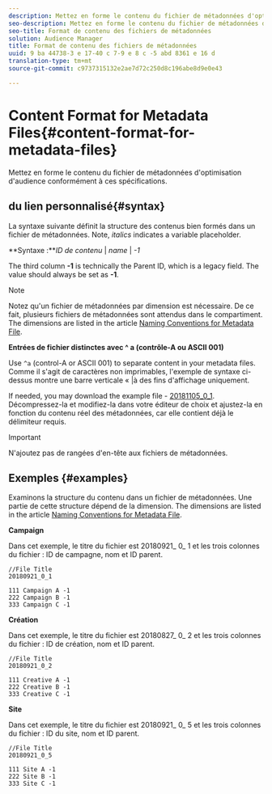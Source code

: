 ```yaml
---
description: Mettez en forme le contenu du fichier de métadonnées d'optimisation d'audience conformément à ces spécifications.
seo-description: Mettez en forme le contenu du fichier de métadonnées d'optimisation d'audience conformément à ces spécifications.
seo-title: Format de contenu des fichiers de métadonnées
solution: Audience Manager
title: Format de contenu des fichiers de métadonnées
uuid: 9 ba 44738-3 e 17-40 c 7-9 e 8 c -5 abd 8361 e 16 d
translation-type: tm+mt
source-git-commit: c9737315132e2ae7d72c250d8c196abe8d9e0e43

---
```



# Content Format for Metadata Files{#content-format-for-metadata-files}

Mettez en forme le contenu du fichier de métadonnées d'optimisation d'audience conformément à ces spécifications.

## du lien personnalisé{#syntax}

La syntaxe suivante définit la structure des contenus bien formés dans un fichier de métadonnées. Note, *italics* indicates a variable placeholder.

**Syntaxe :***ID de contenu* | *name* | *-1*

<!--In the contents syntax, you'll notice a parent ID variable. Don't confuse it with the parent ID used in the [metadata file name](../../../reporting/audience-optimization-reports/metadata-files-intro/metadata-file-names.md). These 2 variables seem similar, but they represent different things. In the file name, the parent ID corresponds to a category like "campaign" (ID 1), "placement" (ID 3), or "tactic" (ID 9), etc. In the file body:-->

The third column **-1** is technically the Parent ID, which is a legacy field. The value should always be set as **-1**.

>[!NOTE]
>
>Notez qu'un fichier de métadonnées par dimension est nécessaire. De ce fait, plusieurs fichiers de métadonnées sont attendus dans le compartiment. The dimensions are listed in the article [Naming Conventions for Metadata File](../../../reporting/audience-optimization-reports/metadata-files-intro/metadata-file-names.md#child-dimension).

**Entrées de fichier distinctes avec ^ a (contrôle-A ou ASCII 001)**

Use `^a` (control-A or ASCII 001) to separate content in your metadata files. Comme il s'agit de caractères non imprimables, l'exemple de syntaxe ci-dessus montre une barre verticale « |à des fins d'affichage uniquement.

If needed, you may download the example file - [20181105_0_1](assets/20181105_0_1.zip). Décompressez-la et modifiez-la dans votre éditeur de choix et ajustez-la en fonction du contenu réel des métadonnées, car elle contient déjà le délimiteur requis.

>[!IMPORTANT]
>
>N'ajoutez pas de rangées d'en-tête aux fichiers de métadonnées.

## Exemples {#examples}

Examinons la structure du contenu dans un fichier de métadonnées. Une partie de cette structure dépend de la dimension. The dimensions are listed in the article [Naming Conventions for Metadata File](../../../reporting/audience-optimization-reports/metadata-files-intro/metadata-file-names.md#child-dimension).

**Campaign**

Dans cet exemple, le titre du fichier est 20180921_ 0_ 1 et les trois colonnes du fichier : ID de campagne, nom et ID parent.

<!--Let's say you want to populate the creative drop down menu with creative names from a particular campaign. In this case, your metadata file name would include ID 1 (campaign) and ID 2 (creative). Following the content syntax, your metadata file would contain the creative ID, creative name, and actual campaign ID.-->

```
//File Title
20180921_0_1

111 Campaign A -1
222 Campaign B -1
333 Campaign C -1
```

**Création**

Dans cet exemple, le titre du fichier est 20180827_ 0_ 2 et les trois colonnes du fichier : ID de création, nom et ID parent.

```
//File Title
20180921_0_2

111 Creative A -1
222 Creative B -1
333 Creative C -1
```

**Site**

Dans cet exemple, le titre du fichier est 20180921_ 0_ 5 et les trois colonnes du fichier : ID du site, nom et ID parent.

```
//File Title
20180921_0_5

111 Site A -1
222 Site B -1
333 Site C -1
```
